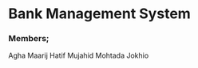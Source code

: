 #                                                          Bank Management System
### Members;
Agha Maarij
Hatif Mujahid
Mohtada Jokhio
